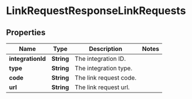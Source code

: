 
# LinkRequestResponseLinkRequests

## Properties
Name | Type | Description | Notes
------------ | ------------- | ------------- | -------------
**integrationId** | **String** | The integration ID. | 
**type** | **String** | The integration type. | 
**code** | **String** | The link request code. | 
**url** | **String** | The link request url. | 



